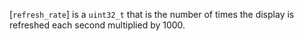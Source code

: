 [`refresh_rate`] is a `uint32_t` that is the number of times the
display is refreshed each second multiplied by 1000.